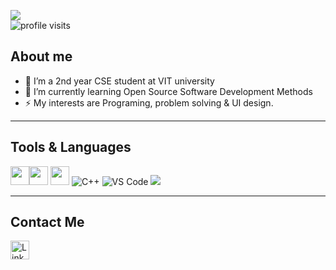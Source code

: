 ![](https://i.pinimg.com/originals/b0/71/85/b07185dca908fa4ec3c019326dcb0806.jpg)<br>
<img src="https://komarev.com/ghpvc/?username=vimall03&label=Profile%20views&color=0e75b6&style=flat" alt="profile visits" />
## About me

- 🔭 I’m a 2nd year CSE student at VIT university
- 🌱 I’m currently learning  Open Source Software Development Methods 
- ⚡ My interests are Programing, problem solving & UI design. 

___
## Tools & Languages

<img src='https://img.shields.io/badge/GitHub-100000?style=for-the-badge&logo=github&logoColor=white' alt='' height='30'><img src='https://img.shields.io/badge/GIT-E44C30?style=for-the-badge&logo=git&logoColor=white' alt='' height='30'>  <img src='https://img.shields.io/badge/Python-FFD43B?style=for-the-badge&logo=python&logoColor=black' alt='' height='30'> ![C++](https://img.shields.io/badge/C%2B%2B-00599C?style=for-the-badge&logo=c%2B%2B&logoColor=white)
![VS Code](https://img.shields.io/badge/Visual_Studio_Code-0078D4?style=for-the-badge&logo=visual%20studio%20code&logoColor=white) <img src='https://img.shields.io/badge/figma-white?style=for-the-badge&logo=figma&logoColor=black'>

___
## Contact Me 

[<img src='https://img.shields.io/badge/linkedin-%230077B5.svg?style=for-the-badge&logo=linkedin&logoColor=white' alt='Linkedin' height='30'>](https://www.linkedin.com/in/vimal030503/)

<br>
<br>
